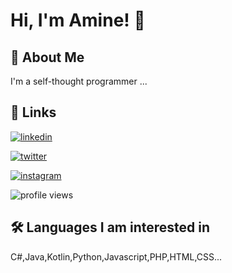 
# Hi, I'm Amine! 👋


## 👦 About Me
I'm a self-thought programmer ...


## 🔗 Links
[![linkedin](https://img.shields.io/badge/linkedin-0A66C2?style=for-the-badge&logo=linkedin&logoColor=white)](https://www.linkedin.com/in/amin-hatim-b06690227/)

[![twitter](https://img.shields.io/badge/twitter-1DA1F2?style=for-the-badge&logo=twitter&logoColor=white)](https://twitter.com/takztk )

[![instagram](https://img.shields.io/badge/instagram-ff5722?style=for-the-badge&logo=instagram&logoColor=white)](https://www.instagram.com/hamine.dll)

![profile views](https://komarev.com/ghpvc/?username=6-on&color=green)

## 🛠 Languages I am interested in

C#,Java,Kotlin,Python,Javascript,PHP,HTML,CSS...

